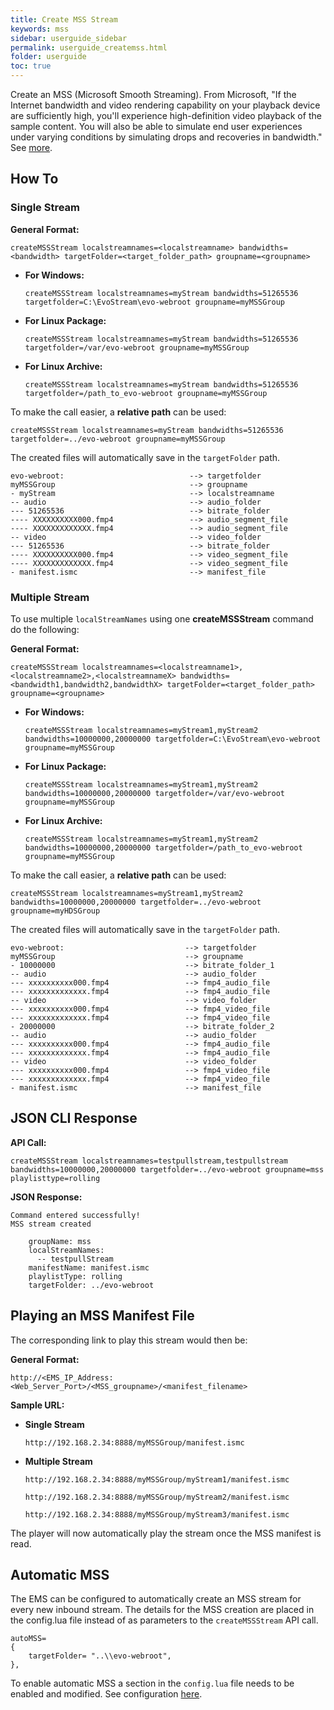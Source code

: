 ```yaml
---
title: Create MSS Stream
keywords: mss
sidebar: userguide_sidebar
permalink: userguide_createmss.html
folder: userguide
toc: true
---
```


Create an MSS (Microsoft Smooth Streaming). From Microsoft, "If the Internet bandwidth and video rendering capability on your playback device are sufficiently high, you'll experience high-definition video playback of the sample content. You will also be able to simulate end user experiences under varying conditions by simulating drops and recoveries in bandwidth." See [more](https://www.iis.net/media/experiencesmoothstreaming).



## How To

### Single Stream

**General Format:**

```
createMSSStream localstreamnames=<localstreamname> bandwidths=<bandwidth> targetFolder=<target_folder_path> groupname=<groupname>
```

- **For Windows:**

  ```
  createMSSStream localstreamnames=myStream bandwidths=51265536 targetfolder=C:\EvoStream\evo-webroot groupname=myMSSGroup
  ```


- **For Linux Package:**

  ```
  createMSSStream localstreamnames=myStream bandwidths=51265536 targetfolder=/var/evo-webroot groupname=myMSSGroup
  ```

- **For Linux Archive:**

  ```
  createMSSStream localstreamnames=myStream bandwidths=51265536 targetfolder=/path_to_evo-webroot groupname=myMSSGroup
  ```

To make the call easier, a **relative path** can be used:

```
createMSSStream localstreamnames=myStream bandwidths=51265536 targetfolder=../evo-webroot groupname=myMSSGroup
```

The created files will automatically save in the `targetFolder` path.

```
evo-webroot:                            --> targetfolder
myMSSGroup                              --> groupname
- myStream                              --> localstreamname
-- audio                                --> audio_folder
--- 51265536                            --> bitrate_folder
---- XXXXXXXXXX000.fmp4                 --> audio_segment_file
---- XXXXXXXXXXXXX.fmp4                 --> audio_segment_file
-- video                                --> video_folder
--- 51265536                            --> bitrate_folder
---- XXXXXXXXXX000.fmp4                 --> video_segment_file
---- XXXXXXXXXXXXX.fmp4                 --> video_segment_file
- manifest.ismc                         --> manifest_file
```



### Multiple Stream

To use multiple `localStreamNames` using one **createMSSStream** command do the following:

**General Format:**

```
createMSSStream localstreamnames=<localstreamname1>,<localstreamname2>,<localstreamnameX> bandwidths=<bandwidth1,bandwidth2,bandwidthX> targetFolder=<target_folder_path> groupname=<groupname>
```

- **For Windows:**

  ```
  createMSSStream localstreamnames=myStream1,myStream2 bandwidths=10000000,20000000 targetfolder=C:\EvoStream\evo-webroot groupname=myMSSGroup
  ```

- **For Linux Package:**

  ```
  createMSSStream localstreamnames=myStream1,myStream2 bandwidths=10000000,20000000 targetfolder=/var/evo-webroot groupname=myMSSGroup
  ```

- **For Linux Archive:**

  ```
  createMSSStream localstreamnames=myStream1,myStream2 bandwidths=10000000,20000000 targetfolder=/path_to_evo-webroot groupname=myMSSGroup
  ```

To make the call easier, a **relative path** can be used:

```
createMSSStream localstreamnames=myStream1,myStream2 bandwidths=10000000,20000000 targetfolder=../evo-webroot groupname=myHDSGroup
```

The created files will automatically save in the `targetFolder` path.

```
evo-webroot:                           --> targetfolder
myMSSGroup                             --> groupname
- 10000000                             --> bitrate_folder_1
-- audio                               --> audio_folder
--- xxxxxxxxxx000.fmp4                 --> fmp4_audio_file
--- xxxxxxxxxxxxx.fmp4                 --> fmp4_audio_file
-- video                               --> video_folder
--- xxxxxxxxxx000.fmp4                 --> fmp4_video_file
--- xxxxxxxxxxxxx.fmp4                 --> fmp4_video_file
- 20000000                             --> bitrate_folder_2
-- audio                               --> audio_folder
--- xxxxxxxxxx000.fmp4                 --> fmp4_audio_file
--- xxxxxxxxxxxxx.fmp4                 --> fmp4_audio_file
-- video                               --> video_folder
--- xxxxxxxxxx000.fmp4                 --> fmp4_video_file
--- xxxxxxxxxxxxx.fmp4                 --> fmp4_video_file
- manifest.ismc                        --> manifest_file
```



## JSON CLI Response

**API Call:**

```
createMSSStream localstreamnames=testpullstream,testpullstream bandwidths=10000000,20000000 targetfolder=../evo-webroot groupname=mss playlisttype=rolling
```

**JSON Response:**

```
Command entered successfully!
MSS stream created

    groupName: mss
    localStreamNames:
      -- testpullStream
    manifestName: manifest.ismc
    playlistType: rolling
    targetFolder: ../evo-webroot
```



## Playing an MSS Manifest File

The corresponding link to play this stream would then be:

**General Format:**

```
http://<EMS_IP_Address:<Web_Server_Port>/<MSS_groupname>/<manifest_filename>
```

**Sample URL:**

- **Single Stream**

  ```
  http://192.168.2.34:8888/myMSSGroup/manifest.ismc
  ```


- **Multiple Stream**

  ```
  http://192.168.2.34:8888/myMSSGroup/myStream1/manifest.ismc
  ```

  ```
  http://192.168.2.34:8888/myMSSGroup/myStream2/manifest.ismc
  ```

  ```
  http://192.168.2.34:8888/myMSSGroup/myStream3/manifest.ismc
  ```

The player will now automatically play the stream once the MSS manifest is read.



## Automatic MSS

The EMS can be configured to automatically create an MSS stream for every new inbound stream. The details for the MSS creation are placed in the config.lua file instead of as parameters to the `createMSSStream` API call.

```
autoMSS=
{
    targetFolder= "..\\evo-webroot",
},

```

To enable automatic MSS a section in the `config.lua` file needs to be enabled and modified. See configuration  [here](userguide_config.html#autoDASH/HLS/HDS/MSS).
